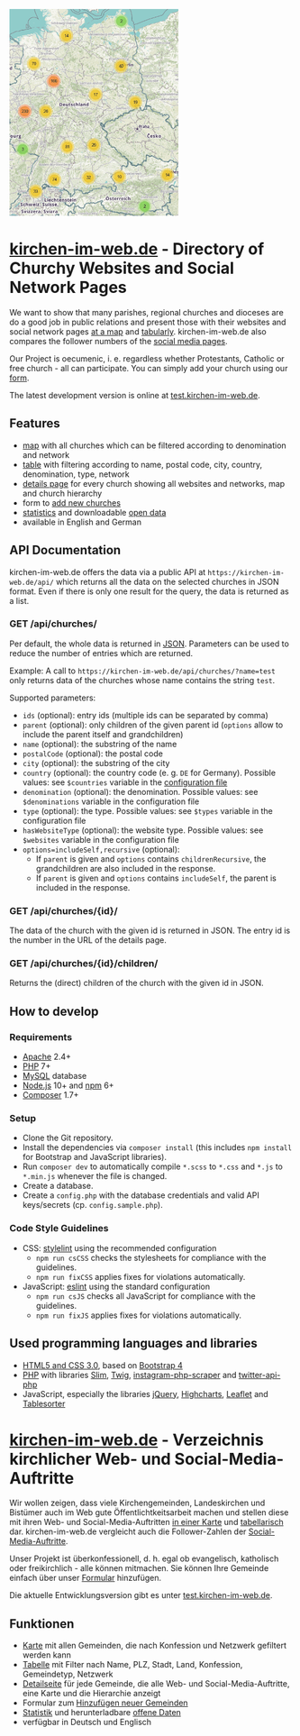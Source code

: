﻿![Screenshot](./images/screenshot.png)

# [kirchen-im-web.de](https://kirchen-im-web.de/en/) - Directory of Churchy Websites and Social Network Pages 

We want to show that many parishes, regional churches and dioceses are do a good job in public relations 
    and present those with their websites and social network pages 
    [at a map](https://kirchen-im-web.de/en/map/) and 
    [tabularly](https://kirchen-im-web.de/en/search/).
kirchen-im-web.de also compares the follower numbers of the
    [social media pages](https://kirchen-im-web.de/en/comparison/). 

Our Project is oecumenic, i. e. regardless whether Protestants, Catholic or free church - all can participate. 
You can simply add your church using our [form](https://kirchen-im-web.de/en/add/).

The latest development version is online at [test.kirchen-im-web.de](https://test.kirchen-im-web.de/en/).

## Features
* [map](https://kirchen-im-web.de/en/map/)
    with all churches which can be filtered according to denomination and network
* [table](https://kirchen-im-web.de/en/search/)
    with filtering according to name, postal code, city, country, denomination, type, network
* [details page](https://kirchen-im-web.de/en/details/1/)
    for every church showing all websites and networks, map and church hierarchy
* form to [add new churches](https://kirchen-im-web.de/en/add/)
* [statistics](https://kirchen-im-web.de/en/statistics/)
    and downloadable [open data](https://kirchen-im-web.de/en/data/)
* available in English and German

## API Documentation

kirchen-im-web.de offers the data via a public API at `https://kirchen-im-web.de/api/` which returns all the data on the selected churches in JSON format. Even if there is only one result for the query, the data is returned as a list.

### GET /api/churches/

Per default, the whole data is returned in [JSON](https://www.json.org/).
Parameters can be used to reduce the number of entries which are returned.

Example: A call to `https://kirchen-im-web.de/api/churches/?name=test` only returns data of the churches whose name contains the string `test`.

Supported parameters:

* `ids` (optional):
    entry ids (multiple ids can be separated by comma)
* `parent` (optional):
    only children of the given parent id
    (`options` allow to include the parent itself and grandchildren)
* `name` (optional):
    the substring of the name
* `postalCode` (optional):
    the postal code
* `city` (optional):
    the substring of the city
* `country` (optional):
    the country code (e. g. `DE` for Germany).
	Possible values: see `$countries` variable in the [configuration file](./src/Helpers/Configuration.php)
* `denomination` (optional):
    the denomination.
	Possible values: see `$denominations` variable in the configuration file
* `type` (optional):
    the type.
	Possible values: see `$types` variable in the configuration file
* `hasWebsiteType` (optional):
    the website type.
	Possible values: see `$websites` variable in the configuration file
* `options=includeSelf,recursive` (optional):
    * If `parent` is given and `options` contains `childrenRecursive`,
        the grandchildren are also included in the response.
    * If `parent` is given and `options` contains `includeSelf`,
        the parent is included in the response.

### GET /api/churches/{id}/
The data of the church with the given id is returned in JSON.
The entry id is the number in the URL of the details page.

### GET /api/churches/{id}/children/
Returns the (direct) children of the church with the given id in JSON.


## How to develop

### Requirements
* [Apache](https://httpd.apache.org/) 2.4+
* [PHP](https://secure.php.net/) 7+
* [MySQL](https://dev.mysql.com/downloads/) database
* [Node.js](https://nodejs.org/en/download/) 10+
    and [npm](https://www.npmjs.com/) 6+
* [Composer](https://getcomposer.org/) 1.7+

### Setup
* Clone the Git repository.
* Install the dependencies via `composer install`
    (this includes `npm install` for Bootstrap and JavaScript libraries).
* Run `composer dev` to automatically compile `*.scss` to `*.css` 
    and `*.js` to `*.min.js` whenever the file is changed.
* Create a database.
* Create a `config.php` with the database credentials and valid API keys/secrets
    (cp. `config.sample.php`).

### Code Style Guidelines
- CSS: [stylelint](https://stylelint.io/) using the recommended configuration
    - `npm run csCSS` checks the stylesheets for compliance with the guidelines.
    - `npm run fixCSS` applies fixes for violations automatically.
- JavaScript: [eslint](https://eslint.org/) using the standard configuration
    - `npm run csJS` checks all JavaScript for compliance with the guidelines.
    - `npm run fixJS` applies fixes for violations automatically.


## Used programming languages and libraries
* [HTML5 and CSS 3.0](https://www.w3.org/standards/webdesign/htmlcss), based on
    [Bootstrap 4](https://getbootstrap.com/)
* [PHP](https://secure.php.net/) with libraries
    [Slim](https://www.slimframework.com/), 
    [Twig](https://twig.symfony.com/),
    [instagram-php-scraper](https://github.com/postaddictme/instagram-php-scraper)
    and [twitter-api-php](https://github.com/J7mbo/twitter-api-php)
* JavaScript, especially the libraries 
    [jQuery](https://jquery.com/),
    [Highcharts](https://www.highcharts.com/),
    [Leaflet](https://leafletjs.com/) and 
    [Tablesorter](https://mottie.github.io/tablesorter/)


# [kirchen-im-web.de](https://kirchen-im-web.de/de/) - Verzeichnis kirchlicher Web- und Social-Media-Auftritte

Wir wollen zeigen, dass viele Kirchengemeinden, Landeskirchen und Bistümer auch im Web 
    gute Öffentlichtkeitsarbeit machen und stellen diese mit ihren Web- und Social-Media-Auftritten 
    [in einer Karte](https://kirchen-im-web.de/de/karte/) und 
    [tabellarisch](https://kirchen-im-web.de/de/suche/) dar.
kirchen-im-web.de vergleicht auch die Follower-Zahlen der
    [Social-Media-Auftritte](https://kirchen-im-web.de/de/vergleich/).

Unser Projekt ist überkonfessionell, d. h. egal ob evangelisch, katholisch oder freikirchlich - alle können mitmachen. 
Sie können Ihre Gemeinde einfach über unser 
    [Formular](https://kirchen-im-web.de/de/eintragen/) hinzufügen.

Die aktuelle Entwicklungsversion gibt es unter 
    [test.kirchen-im-web.de](https://test.kirchen-im-web.de/de/).

## Funktionen
* [Karte](https://kirchen-im-web.de/de/karte/)
    mit allen Gemeinden, die nach Konfession und Netzwerk gefiltert werden kann
* [Tabelle](https://kirchen-im-web.de/de/suche/)
    mit Filter nach Name, PLZ, Stadt, Land, Konfession, Gemeindetyp, Netzwerk
* [Detailseite](https://kirchen-im-web.de/de/details/1/)
    für jede Gemeinde, die alle Web- und Social-Media-Auftritte, eine Karte und die Hierarchie anzeigt
* Formular zum [Hinzufügen neuer Gemeinden](https://kirchen-im-web.de/de/eintragen/)
* [Statistik](https://kirchen-im-web.de/de/statistik/)
    und herunterladbare [offene Daten](https://kirchen-im-web.de/de/daten/)
* verfügbar in Deutsch und Englisch
